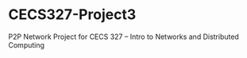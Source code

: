 # CECS327-Project3
P2P Network Project for CECS 327 – Intro to Networks and Distributed Computing  
